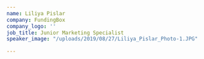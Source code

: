 ```yaml
---
name: Liliya Pislar
company: FundingBox
company_logo: ''
job_title: Junior Marketing Specialist
speaker_image: "/uploads/2019/08/27/Liliya_Pislar_Photo-1.JPG"

---
```

